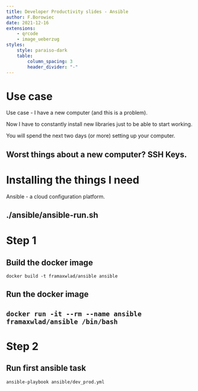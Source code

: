 ```yaml
---
title: Developer Productivity slides - Ansible
author: F.Borowiec
date: 2021-12-16
extensions:
    - qrcode
    - image_ueberzug
styles:
    style: paraiso-dark
    table:
        column_spacing: 3
        header_divider: "-"
---
```

# Use case
Use case - I have a new computer (and this is a problem).

Now I have to constantly install new libraries just to be able to start working.

You will spend the next two days (or more) setting up your computer.

Worst things about a new computer? **SSH Keys**.
---
# Installing the things I need

Ansible - a cloud configuration platform.

./ansible/ansible-run.sh
---
# Step 1

## Build the docker image

`docker build -t framaxwlad/ansible ansible`

## Run the docker image

`docker run -it --rm --name ansible framaxwlad/ansible /bin/bash`
---
# Step 2

## Run first ansible task

`ansible-playbook ansible/dev_prod.yml`
